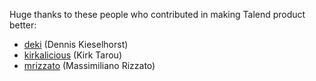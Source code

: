 Huge thanks to these people who contributed in making Talend product better:

 - [deki](https://github.com/deki) (Dennis Kieselhorst)
 - [kirkalicious](https://github.com/kirkalicious) (Kirk Tarou)
 - [mrizzato](https://github.com/mrizzato) (Massimiliano Rizzato)